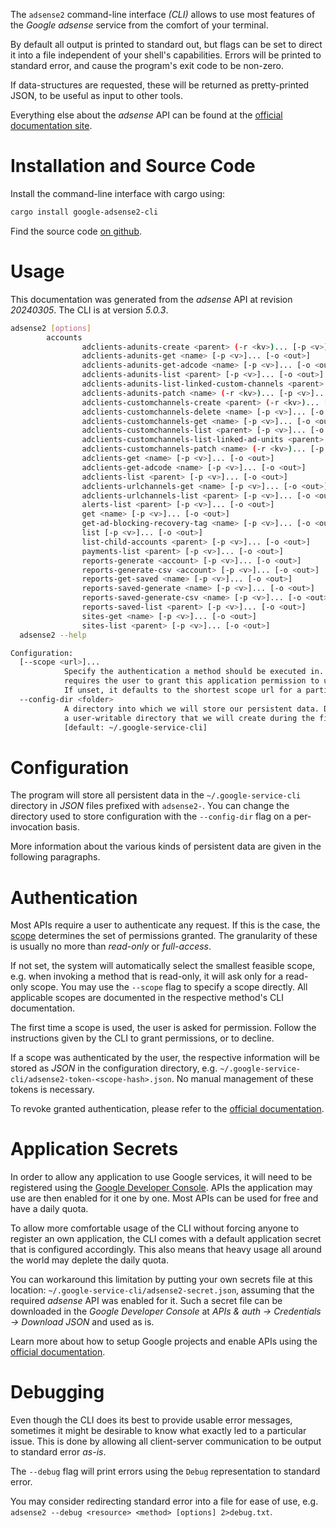 <!---
DO NOT EDIT !
This file was generated automatically from 'src/generator/templates/cli/README.md.mako'
DO NOT EDIT !
-->
The `adsense2` command-line interface *(CLI)* allows to use most features of the *Google adsense* service from the comfort of your terminal.

By default all output is printed to standard out, but flags can be set to direct it into a file independent of your shell's
capabilities. Errors will be printed to standard error, and cause the program's exit code to be non-zero.

If data-structures are requested, these will be returned as pretty-printed JSON, to be useful as input to other tools.

Everything else about the *adsense* API can be found at the
[official documentation site](https://developers.google.com/adsense/management/).

# Installation and Source Code

Install the command-line interface with cargo using:

```bash
cargo install google-adsense2-cli
```

Find the source code [on github](https://github.com/Byron/google-apis-rs/tree/main/gen/adsense2-cli).

# Usage

This documentation was generated from the *adsense* API at revision *20240305*. The CLI is at version *5.0.3*.

```bash
adsense2 [options]
        accounts
                adclients-adunits-create <parent> (-r <kv>)... [-p <v>]... [-o <out>]
                adclients-adunits-get <name> [-p <v>]... [-o <out>]
                adclients-adunits-get-adcode <name> [-p <v>]... [-o <out>]
                adclients-adunits-list <parent> [-p <v>]... [-o <out>]
                adclients-adunits-list-linked-custom-channels <parent> [-p <v>]... [-o <out>]
                adclients-adunits-patch <name> (-r <kv>)... [-p <v>]... [-o <out>]
                adclients-customchannels-create <parent> (-r <kv>)... [-p <v>]... [-o <out>]
                adclients-customchannels-delete <name> [-p <v>]... [-o <out>]
                adclients-customchannels-get <name> [-p <v>]... [-o <out>]
                adclients-customchannels-list <parent> [-p <v>]... [-o <out>]
                adclients-customchannels-list-linked-ad-units <parent> [-p <v>]... [-o <out>]
                adclients-customchannels-patch <name> (-r <kv>)... [-p <v>]... [-o <out>]
                adclients-get <name> [-p <v>]... [-o <out>]
                adclients-get-adcode <name> [-p <v>]... [-o <out>]
                adclients-list <parent> [-p <v>]... [-o <out>]
                adclients-urlchannels-get <name> [-p <v>]... [-o <out>]
                adclients-urlchannels-list <parent> [-p <v>]... [-o <out>]
                alerts-list <parent> [-p <v>]... [-o <out>]
                get <name> [-p <v>]... [-o <out>]
                get-ad-blocking-recovery-tag <name> [-p <v>]... [-o <out>]
                list [-p <v>]... [-o <out>]
                list-child-accounts <parent> [-p <v>]... [-o <out>]
                payments-list <parent> [-p <v>]... [-o <out>]
                reports-generate <account> [-p <v>]... [-o <out>]
                reports-generate-csv <account> [-p <v>]... [-o <out>]
                reports-get-saved <name> [-p <v>]... [-o <out>]
                reports-saved-generate <name> [-p <v>]... [-o <out>]
                reports-saved-generate-csv <name> [-p <v>]... [-o <out>]
                reports-saved-list <parent> [-p <v>]... [-o <out>]
                sites-get <name> [-p <v>]... [-o <out>]
                sites-list <parent> [-p <v>]... [-o <out>]
  adsense2 --help

Configuration:
  [--scope <url>]...
            Specify the authentication a method should be executed in. Each scope
            requires the user to grant this application permission to use it.
            If unset, it defaults to the shortest scope url for a particular method.
  --config-dir <folder>
            A directory into which we will store our persistent data. Defaults to
            a user-writable directory that we will create during the first invocation.
            [default: ~/.google-service-cli]

```

# Configuration

The program will store all persistent data in the `~/.google-service-cli` directory in *JSON* files prefixed with `adsense2-`.  You can change the directory used to store configuration with the `--config-dir` flag on a per-invocation basis.

More information about the various kinds of persistent data are given in the following paragraphs.

# Authentication

Most APIs require a user to authenticate any request. If this is the case, the [scope][scopes] determines the 
set of permissions granted. The granularity of these is usually no more than *read-only* or *full-access*.

If not set, the system will automatically select the smallest feasible scope, e.g. when invoking a
method that is read-only, it will ask only for a read-only scope. 
You may use the `--scope` flag to specify a scope directly. 
All applicable scopes are documented in the respective method's CLI documentation.

The first time a scope is used, the user is asked for permission. Follow the instructions given 
by the CLI to grant permissions, or to decline.

If a scope was authenticated by the user, the respective information will be stored as *JSON* in the configuration
directory, e.g. `~/.google-service-cli/adsense2-token-<scope-hash>.json`. No manual management of these tokens
is necessary.

To revoke granted authentication, please refer to the [official documentation][revoke-access].

# Application Secrets

In order to allow any application to use Google services, it will need to be registered using the 
[Google Developer Console][google-dev-console]. APIs the application may use are then enabled for it
one by one. Most APIs can be used for free and have a daily quota.

To allow more comfortable usage of the CLI without forcing anyone to register an own application, the CLI
comes with a default application secret that is configured accordingly. This also means that heavy usage
all around the world may deplete the daily quota.

You can workaround this limitation by putting your own secrets file at this location: 
`~/.google-service-cli/adsense2-secret.json`, assuming that the required *adsense* API 
was enabled for it. Such a secret file can be downloaded in the *Google Developer Console* at 
*APIs & auth -> Credentials -> Download JSON* and used as is.

Learn more about how to setup Google projects and enable APIs using the [official documentation][google-project-new].


# Debugging

Even though the CLI does its best to provide usable error messages, sometimes it might be desirable to know
what exactly led to a particular issue. This is done by allowing all client-server communication to be 
output to standard error *as-is*.

The `--debug` flag will print errors using the `Debug` representation to standard error.

You may consider redirecting standard error into a file for ease of use, e.g. `adsense2 --debug <resource> <method> [options] 2>debug.txt`.


[scopes]: https://developers.google.com/+/api/oauth#scopes
[revoke-access]: http://webapps.stackexchange.com/a/30849
[google-dev-console]: https://console.developers.google.com/
[google-project-new]: https://developers.google.com/console/help/new/
